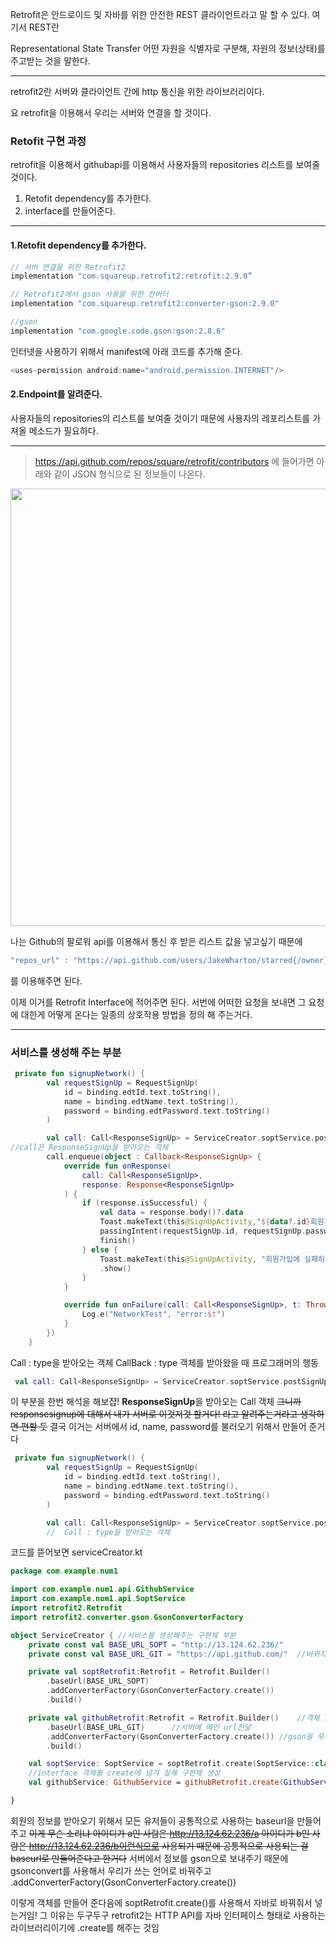 Retrofit은 안드로이드 및 자바를 위한 안전한 REST 클라이언트라고 말 할 수 있다.
여기서 REST란

Representational State Transfer 
어떤 자원을 식별자로 구분해, 자원의 정보(상태)를 주고받는 것을 말한다.

<hr>
retrofit2란 서버와 클라이언트 간에 http 통신을 위한 라이브러리이다. 

요 retrofit을 이용해서 우리는 서버와 연결을 할 것이다. 

### Retofit 구현 과정
retrofit을 이용해서 githubapi를 이용해서 사용자들의 repositories 리스트를 보여줄 것이다.

1. Retofit dependency를 추가한다.
2. interface를 만들어준다.


<hr>

#### 1.Retofit dependency를 추가한다.

``` kotlin
// 서버 연결을 위한 Retrofit2
implementation "com.squareup.retrofit2:retrofit:2.9.0”

// Retrofit2에서 gson 사용을 위한 컨버터
implementation "com.squareup.retrofit2:converter-gson:2.9.0"

//gson
implementation "com.google.code.gson:gson:2.8.6"
```
인터넷을 사용하기 위해서 manifest에 아래 코드를 추가해 준다.
```kotlin
<uses-permission android:name="android.permission.INTERNET"/>
```
#### 2.Endpoint를 알려준다.
사용자들의 repositories의 리스트를 보여줄 것이기 때문에 사용자의 레포리스트를 가져올 메소드가 필요하다.


<hr>

> https://api.github.com/repos/square/retrofit/contributors 에 들어가면 아래와 같이 JSON 형식으로 된 정보들이 나온다.
<img src = "https://velog.velcdn.com/images/cyd0010/post/c55ae722-4a21-4be1-a1e4-ae6e8a82a7b9/image.png" width ="700" height="700">

나는 Github의 팔로워 api를 이용해서 통신 후 받은 리스트 값을 넣고싶기 때문에
```kotlin
"repos_url" : "https://api.github.com/users/JakeWharton/starred{/owner}{/repo}"
```
를 이용해주면 된다.

이제 이거를 Retrofit Interface에 적어주면 된다. 서번에 어떠한 요청을 보내면 그 요청에 대한게 어떻게 온다는 일종의 상호작용 방법을 정의 해 주는거다.

<hr>

### 서비스를 생성해 주는 부분
``` kotlin
 private fun signupNetwork() {
        val requestSignUp = RequestSignUp(
            id = binding.edtId.text.toString(),
            name = binding.edtName.text.toString(),
            password = binding.edtPassword.text.toString()
        )

        val call: Call<ResponseSignUp> = ServiceCreator.soptService.postSignUp(requestSignUp)
//call은 ResponseSignUp을 받아오는 객체
        call.enqueue(object : Callback<ResponseSignUp> {
            override fun onResponse(
                call: Call<ResponseSignUp>,
                response: Response<ResponseSignUp>
            ) {
                if (response.isSuccessful) {
                    val data = response.body()?.data
                    Toast.makeText(this@SignUpActivity,"${data?.id}회원가입에 성공했습니다.",Toast.LENGTH_SHORT).show()
                    passingIntent(requestSignUp.id, requestSignUp.password)
                    finish()
                } else {
                    Toast.makeText(this@SignUpActivity, "회원가입에 실패하였습니다.", Toast.LENGTH_SHORT)
                    .show()
                }
            }

            override fun onFailure(call: Call<ResponseSignUp>, t: Throwable) {
                Log.e("NetworkTest", "error:$t")
            }
        })
    }
```
Call : type을 받아오는 객체
CallBack : type 객체를 받아왔을 때 프로그래머의 행동


```kotlin
 val call: Call<ResponseSignUp> = ServiceCreator.soptService.postSignUp(requestSignUp)
```
이 부분을 한번 해석을 해보쟙! **ResponseSignUp**을 받아오는 Call 객체 
~~그니까 responsesignup에 대해서 내가 서버로 이것저것 할거다! 라고 알려주는거라고 생각하면 편할 듯~~
결국 이거는 서버에서 id, name, password를 불러오기 위해서 만들어 준거다
```kotlin
 private fun signupNetwork() {
        val requestSignUp = RequestSignUp(
            id = binding.edtId.text.toString(),
            name = binding.edtName.text.toString(),
            password = binding.edtPassword.text.toString()
        )

        val call: Call<ResponseSignUp> = ServiceCreator.soptService.postSignUp(requestSignUp)
        //  Call : type을 받아오는 객체
```
코드를 뜯어보면 serviceCreator.kt
```kotlin
package com.example.num1

import com.example.num1.api.GithubService
import com.example.num1.api.SoptService
import retrofit2.Retrofit
import retrofit2.converter.gson.GsonConverterFactory

object ServiceCreator { //서비스를 생성해주는 구현체 부분
    private const val BASE_URL_SOPT = "http://13.124.62.236/"
    private const val BASE_URL_GIT = "https://api.github.com/"  //바뀌지 않는 부분을 baseurl로 넣어준다

    private val soptRetrofit:Retrofit = Retrofit.Builder()
        .baseUrl(BASE_URL_SOPT)
        .addConverterFactory(GsonConverterFactory.create())
        .build()

    private val githubRetrofit:Retrofit = Retrofit.Builder()    //객체 초기화
        .baseUrl(BASE_URL_GIT)      //서버에 메인 url전달
        .addConverterFactory(GsonConverterFactory.create()) //gson을 우리가 쓰는 언어로 바꿔주는 거
        .build()

    val soptService: SoptService = soptRetrofit.create(SoptService::class.java)
    //interface 객체를 create에 넘겨 실제 구현체 생성
    val githubService: GithubService = githubRetrofit.create(GithubService::class.java)

}
```
회원의 정보를 받아오기 위해서 모든 유저들이 공통적으로 사용하는 baseurl을 만들어주고 ~~이게 무슨 소리냐 아이디가 a인 사람은 http://13.124.62.236/a
아이디가 b인 사람은 http://13.124.62.236/b이런식으로 사용되기 때문에 공통적으로 사용되는 걸 baseurl로 만들어준다고 한거다~~
서버에서 정보를 gson으로 보내주기 때문에 gsonconvert를 사용해서 우리가 쓰는 언어로 바꿔주고
.addConverterFactory(GsonConverterFactory.create())

이렇게 객체를 만들어 준다음에 soptRetrofit.create()를 사용해서 자바로 바꿔줘서 넣는거임!
그 이유는 두구두구
retrofit2는 HTTP API를 자바 인터페이스 형태로 사용하는 라이브러리이기에 .create를 해주는 것임

